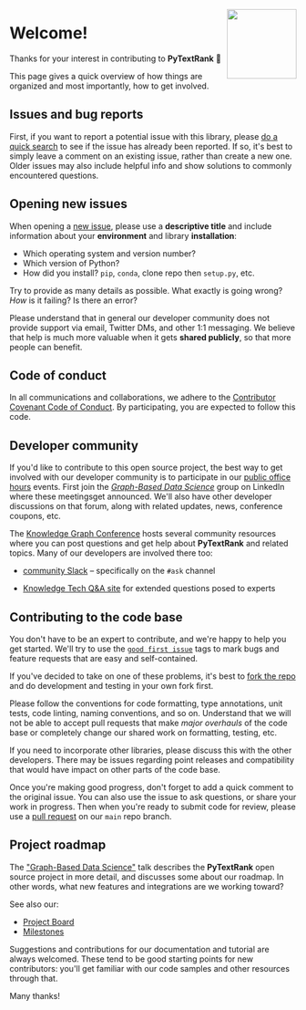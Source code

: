 
<a href="https://derwen.ai/"><img src="https://derwen.ai/static/logo_500px.png" width="122" height="122" align="right" /></a>

# Welcome!

Thanks for your interest in contributing to **PyTextRank** 🎉 

This page gives a quick overview of how things are organized and most
importantly, how to get involved.


## Issues and bug reports

First, if you want to report a potential issue with this library, please
[do a quick search](https://github.com/DerwenAI/pytextrank/issues)
to see if the issue has already been reported.
If so, it's best to simply leave a comment on an existing issue,
rather than create a new one.
Older issues may also include helpful info and show solutions to
commonly encountered questions.


## Opening new issues

When opening a 
[new issue](https://github.com/DerwenAI/pytextrank/issues/new/choose),
please use a **descriptive title** and include information about your
**environment** and library **installation**:

  * Which operating system and version number?
  * Which version of Python?
  * How did you install? `pip`, `conda`, clone repo then `setup.py`, etc.

Try to provide as many details as possible.
What exactly is going wrong?
_How_ is it failing?
Is there an error?

Please understand that in general our developer community does not
provide support via email, Twitter DMs, and other 1:1 messaging.
We believe that help is much more valuable when it gets **shared
publicly**, so that more people can benefit.


## Code of conduct

In all communications and collaborations, we adhere to the
[Contributor Covenant Code of Conduct](https://github.com/DerwenAI/pytextrank/blob/main/code_of_conduct.md).
By participating, you are expected to follow this code.


## Developer community

If you'd like to contribute to this open source project, the best way
to get involved with our developer community is to participate in our
[public office hours](https://www.notion.so/KG-Community-Events-Calendar-8aacbe22efa94d9b8b39b7288e22c2d3)
events.
First join the 
[*Graph-Based Data Science*](https://www.linkedin.com/groups/6725785/)
group on LinkedIn where these meetingsget announced.
We'll also have other developer discussions on that forum, along with
related updates, news, conference coupons, etc.

The
[Knowledge Graph Conference](https://derwen.ai/docs/kgl/glossary/#knowledge-graph-conference)
hosts several community resources where you can post questions and get
help about **PyTextRank** and related topics.
Many of our developers are involved there too:

  * [community Slack](https://knowledgegraphconf.slack.com/ssb/redirect) – specifically on the `#ask` channel

  * [Knowledge Tech Q&A site](https://answers.knowledgegraph.tech/) for extended questions posed to experts


## Contributing to the code base

You don't have to be an expert to contribute, and we're happy to help
you get started.
We'll try to use the
[`good first issue`](https://github.com/DerwenAI/pytextrank/labels/good%20first%20issue)
tags to mark bugs and feature requests that are easy and self-contained.

If you've decided to take on one of these problems, it's best to
[fork the repo](https://docs.github.com/en/github/collaborating-with-issues-and-pull-requests/about-forks)
and do development and testing in your own fork first.

Please follow the conventions for code formatting, type annotations,
unit tests, code linting, naming conventions, and so on.
Understand that we will not be able to accept pull requests that make
*major overhauls* of the code base or completely change our shared
work on formatting, testing, etc.

If you need to incorporate other libraries, please discuss this with
the other developers.
There may be issues regarding point releases and compatibility that
would have impact on other parts of the code base.

Once you're making good progress, don't forget to add a quick comment
to the original issue.
You can also use the issue to ask questions, or share your work in
progress.
Then when you're ready to submit code for review, please use a 
[pull request](https://docs.github.com/en/github/collaborating-with-issues-and-pull-requests/creating-a-pull-request)
on our `main` repo branch.


## Project roadmap

The
["Graph-Based Data Science"](https://derwen.ai/s/kcgh)
talk describes the **PyTextRank** open source project in more detail,
and discusses some about our roadmap.
In other words, what new features and integrations are we working toward?

See also our:

  * [Project Board](https://github.com/DerwenAI/pytextrank/projects/1)
  * [Milestones](https://github.com/DerwenAI/pytextrank/milestones)

Suggestions and contributions for our documentation and tutorial are
always welcomed.
These tend to be good starting points for new contributors: you'll get
familiar with our code samples and other resources through that.

Many thanks!

